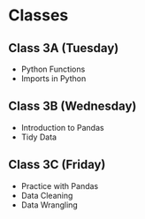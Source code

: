 # Classes

## Class 3A (Tuesday)

- Python Functions
- Imports in Python

## Class 3B (Wednesday)

- Introduction to Pandas
- Tidy Data

## Class 3C (Friday)

- Practice with Pandas
- Data Cleaning
- Data Wrangling